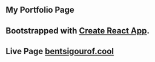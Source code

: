 ## My Portfolio Page

## Bootstrapped with [Create React App](https://github.com/facebookincubator/create-react-app).

## Live Page [bentsigourof.cool](https://bentsigourof.cool/)